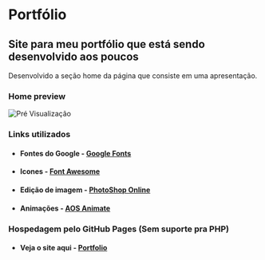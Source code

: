 # Portfólio
## Site para meu portfólio que está sendo desenvolvido aos poucos
Desenvolvido a seção home da página que consiste em uma apresentação.


### Home preview
![Pré Visualização](https://github.com/SilasRodrigues19/silasrodrigues19.github.io/blob/master/assets/img/preview.png)

### Links utilizados
* #### Fontes do Google - [Google Fonts](https://fonts.google.com/)
* #### Icones - [Font Awesome](https://fontawesome.com/)
* #### Edição de imagem - [PhotoShop Online](http://www.photoshoponline.net.br/)
* #### Animações - [AOS Animate](https://michalsnik.github.io/aos/)

### Hospedagem pelo GitHub Pages (Sem suporte pra PHP)
* #### Veja o site aqui - [Portfolio](https://silasrodrigues19.github.io/public/)
